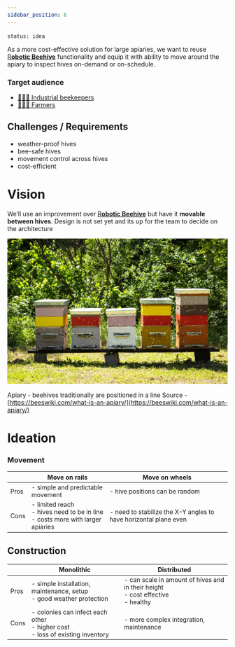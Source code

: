 ```yaml
---
sidebar_position: 6
---
```


`status: idea`

As a more cost-effective solution for large apiaries, we want to reuse [R**obotic Beehive**](https://www.notion.so/Robotic-Beehive-fd9559a2950b44bc8291972299ced18e?pvs=21) functionality and equip it with ability to move around the apiary to inspect hives on-demand or on-schedule.

### Target audience

- [👨🏻‍🚒 Industrial beekeepers](../clients/👨🏻‍🚒%20Industrial%20beekeepers.md)
- [🧑🏻‍🌾 Farmers](../clients/🧑🏻‍🌾%20Farmers.md)

## Challenges / Requirements

- weather-proof hives
- bee-safe hives
- movement control across hives
- cost-efficient

# Vision

We’ll use an improvement over [R**obotic Beehive**](https://www.notion.so/Robotic-Beehive-fd9559a2950b44bc8291972299ced18e?pvs=21) but have it **movable between hives**. Design is not set yet and its up for the team to decide on the architecture

![](../../img/18e526470a518ddea9ae6e8c8154434f.What-is-an-apiary-1024x675.webp)

Apiary - beehives traditionally are positioned in a line Source - [https://beeswiki.com/what-is-an-apiary/](https://beeswiki.com/what-is-an-apiary/)

# Ideation

### Movement

|      | Move on rails                                                                          | Move on wheels                                                   |
| ---- | -------------------------------------------------------------------------------------- | ---------------------------------------------------------------- |
| Pros | - simple and predictable movement                                                      | - hive positions can be random                                   |
| Cons | - limited reach  <br />- hives need to be in line  <br />- costs more with larger apiaries | - need to stabilize the X-Y angles to have horizontal plane even |

## Construction

|      | Monolithic                                                                            | Distributed                                                                             |
| ---- | ------------------ | ------------ |
| Pros | - simple installation, maintenance, setup  <br />- good weather protection              | - can scale in amount of hives and in their height  <br />- cost effective  <br />- healthy |
| Cons | - colonies can infect each other  <br />- higher cost  <br />- loss of existing inventory | - more complex integration, maintenance                                                 |